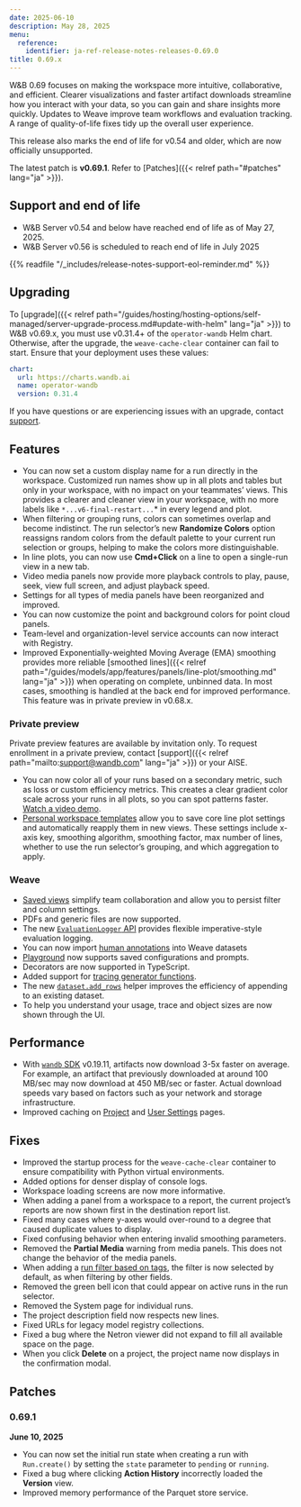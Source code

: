 ```yaml
---
date: 2025-06-10
description: May 28, 2025
menu:
  reference:
    identifier: ja-ref-release-notes-releases-0.69.0
title: 0.69.x
---
```


W&B 0.69 focuses on making the workspace more intuitive, collaborative, and efficient. Clearer visualizations and faster artifact downloads streamline how you interact with your data, so you can gain and share insights more quickly. Updates to Weave improve team workflows and evaluation tracking. A range of quality-of-life fixes tidy up the overall user experience.

This release also marks the end of life for v0.54 and older, which are now officially unsupported.


The latest patch is **v0.69.1**.<!--more--> Refer to [Patches]({{< relref path="#patches" lang="ja" >}}).

## Support and end of life
<ul>
  <li>W&B Server v0.54 and below have reached end of life as of May 27, 2025.</li>
  <li>W&B Server v0.56 is scheduled to reach end of life in July 2025</li>
</ul><!-- Fix the admonition showing up as a child of the second item -->

{{% readfile "/_includes/release-notes-support-eol-reminder.md" %}}

## Upgrading
To [upgrade]({{< relref path="/guides/hosting/hosting-options/self-managed/server-upgrade-process.md#update-with-helm" lang="ja" >}}) to W&B v0.69.x, you must use v0.31.4+ of the `operator-wandb` Helm chart. Otherwise, after the upgrade, the `weave-cache-clear` container can fail to start. Ensure that your deployment uses these values:

```yaml
chart:
  url: https://charts.wandb.ai
  name: operator-wandb
  version: 0.31.4
```

If you have questions or are experiencing issues with an upgrade, contact [support](mailto:support@wandb.com).

## Features
- You can now set a custom display name for a run directly in the workspace. Customized run names show up in all plots and tables but only in your workspace, with no impact on your teammates’ views. This provides a clearer and cleaner view in your workspace, with no more labels like `*...v6-final-restart...`* in every legend and plot.
- When filtering or grouping runs, colors can sometimes overlap and become indistinct. The run selector’s new **Randomize Colors** option reassigns random colors from the default palette to your current run selection or groups, helping to make the colors more distinguishable.
- In line plots, you can now use **Cmd+Click** on a line to open a single-run view in a new tab.
- Video media panels now provide more playback controls to play, pause, seek, view full screen, and adjust playback speed.
- Settings for all types of media panels have been reorganized and improved.
- You can now customize the point and background colors for point cloud panels.
- Team-level and organization-level service accounts can now interact with Registry.
- Improved Exponentially-weighted Moving Average (EMA) smoothing provides more reliable [smoothed lines]({{< relref path="/guides/models/app/features/panels/line-plot/smoothing.md" lang="ja" >}}) when operating on complete, unbinned data. In most cases, smoothing is handled at the back end for improved performance. This feature was in private preview in v0.68.x.

### Private preview
Private preview features are available by invitation only. To request enrollment in a private preview, contact [support]({{< relref path="mailto:support@wandb.com" lang="ja" >}}) or your AISE.

- You can now color all of your runs based on a secondary metric, such as loss or custom efficiency metrics. This creates a clear gradient color scale across your runs in all plots, so you can spot patterns faster. [Watch a video demo](https://www.loom.com/share/c6ed484899324de991ef7147fd73785d).
- [Personal workspace templates](/guides/track/workspaces/#workspace-templates)<!-- TODO change to a relref after workspace templates docs merge --> allow you to save core line plot settings and automatically reapply them in new views. These settings include x-axis key, smoothing algorithm, smoothing factor, max number of lines, whether to use the run selector’s grouping, and which aggregation to apply.

### Weave
- [Saved views](https://weave-docs.wandb.ai/guides/tools/saved-views/) simplify team collaboration and allow you to persist filter and column settings.
- PDFs and generic files are now supported.
- The new [`EvaluationLogger` API](https://weave-docs.wandb.ai/guides/evaluation/evaluation_logger) provides flexible imperative-style evaluation logging.
- You can now import [human annotations](https://weave-docs.wandb.ai/guides/tracking/feedback#add-human-annotations) into Weave datasets
- [Playground](https://weave-docs.wandb.ai/guides/tools/playground/) now supports saved configurations and prompts.
- Decorators are now supported in TypeScript.
- Added support for [tracing generator functions](https://weave-docs.wandb.ai/guides/tracking/tracing#trace-sync--async-generator-functions).
- The new [`dataset.add_rows`](https://weave-docs.wandb.ai/reference/python-sdk/weave/#method-add_rows) helper improves the efficiency of appending to an existing dataset.
- To help you understand your usage, trace and object sizes are now shown through the UI.

## Performance
- With [`wandb` SDK](/quickstart/#install-the-wandb-library-and-log-in) v0.19.11, artifacts now download 3-5x faster on average. For example, an artifact that previously downloaded at around 100 MB/sec may now download at 450 MB/sec or faster. Actual download speeds vary based on factors such as your network and storage infrastructure.
- Improved caching on [Project](/guides/track/project-page/) and [User Settings](/guides/models/app/settings-page/user-settings/) pages.

## Fixes
- Improved the startup process for the `weave-cache-clear` container to ensure compatibility with Python virtual environments.
- Added options for denser display of console logs.
- Workspace loading screens are now more informative.
- When adding a panel from a workspace to a report, the current project’s reports are now shown first in the destination report list.
- Fixed many cases where y-axes would over-round to a degree that caused duplicate values to display.
- Fixed confusing behavior when entering invalid smoothing parameters.
- Removed the **Partial Media** warning from media panels. This does not change the behavior of the media panels.
- When adding a [run filter based on tags](/guides/runs/filter-runs/#filter-runs-with-tags), the filter is now selected by default, as when filtering by other fields.
- Removed the green bell icon that could appear on active runs in the run selector.
- Removed the System page for individual runs.
- The project description field now respects new lines.
- Fixed URLs for legacy model registry collections.
- Fixed a bug where the Netron viewer did not expand to fill all available space on the page.
- When you click **Delete** on a project, the project name now displays in the confirmation modal.

## Patches
### 0.69.1
**June 10, 2025**


- You can now set the initial run state when creating a run with `Run.create()` by setting the `state` parameter to `pending` or `running`.
- Fixed a bug where clicking **Action History** incorrectly loaded the **Version** view.
- Improved memory performance of the Parquet store service.